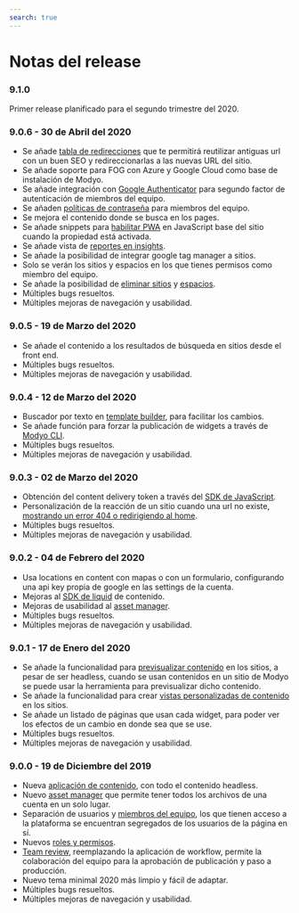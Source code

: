 ```yaml
---
search: true
---
```


# Notas del release

### 9.1.0

Primer release planificado para el segundo trimestre del 2020.

### 9.0.6 - 30 de Abril del 2020

* Se añade [tabla de redirecciones](/platform/channels/sites.html#redirecciones-personalizadas) que te permitirá reutilizar antiguas url con un buen SEO y redireccionarlas a las nuevas URL del sitio.
* Se añade soporte para FOG con Azure y Google Cloud como base de instalación de Modyo.
* Se añade integración con [Google Authenticator](/platform/core/security.html#autenticacion-en-dos-pasos) para segundo factor de autenticación de miembros del equipo.
* Se añaden [políticas de contraseña](/platform/core/security.html#politica-de-contrasena) para miembros del equipo.
* Se mejora el contenido donde se busca en los pages.
* Se añade snippets para [habilitar PWA](/platform/channels/sites.html#pwa) en JavaScript base del sitio cuando la propiedad está activada.
* Se añade vista de [reportes en insights](/platform/insights/data-studio.html).
* Se añade la posibilidad de integrar google tag manager a sitios.
* Solo se verán los sitios y espacios en los que tienes permisos como miembro del equipo.
* Se añade la posibilidad de [eliminar sitios](/platform/channels/sites.html#general) y [espacios](/platform/content/spaces.html#general).
* Múltiples bugs resueltos.
* Múltiples mejoras de navegación y usabilidad.

### 9.0.5 - 19 de Marzo del 2020

* Se añade el contenido a los resultados de búsqueda en sitios desde el front end.
* Múltiples bugs resueltos.
* Múltiples mejoras de navegación y usabilidad.

### 9.0.4 - 12 de Marzo del 2020

* Buscador por texto en [template builder](/platform/channels/templates.html), para facilitar los cambios.
* Se añade función para forzar la publicación de widgets a través de [Modyo CLI](/platform/channels/widgets.html#comandos-disponibles).
* Múltiples bugs resueltos.
* Múltiples mejoras de navegación y usabilidad.

### 9.0.3 - 02 de Marzo del 2020

* Obtención del content delivery token a través del [SDK de JavaScript](/platform/content/public-api-reference.html#contenido-privado).
* Personalización de la reacción de un sitio cuando una url no existe, [mostrando un error 404 o redirigiendo al home](/platform/channels/sites.html#restricciones).
* Múltiples bugs resueltos.
* Múltiples mejoras de navegación y usabilidad.

### 9.0.2 - 04 de Febrero del 2020

* Usa locations en content con mapas o con un formulario, configurando una api key propia de google en las settings de la cuenta.
* Mejoras al [SDK de liquid](/platform/content/public-api-reference.html#sdk-de-liquid) de contenido.
* Mejoras de usabilidad al [asset manager](/platform/content/asset-manager.html).
* Múltiples bugs resueltos.
* Múltiples mejoras de navegación y usabilidad.
 
### 9.0.1 - 17 de Enero del 2020

* Se añade la funcionalidad para [previsualizar contenido](/platform/content/entries.html#vista-previa) en los sitios, a pesar de ser headless, cuando se usan contenidos en un sitio de Modyo se puede usar la herramienta para previsualizar dicho contenido.
* Se añade la funcionalidad para  crear [vistas personalizadas de contenido](/platform/channels/templates.html#vistas-para-contenido) en los sitios.
* Se añade un listado de páginas que usan cada widget, para poder ver los efectos de un cambio en donde sea que se use.
* Múltiples bugs resueltos.
* Múltiples mejoras de navegación y usabilidad.

### 9.0.0 - 19 de Diciembre del 2019

* Nueva [aplicación de contenido](/platform/content/), con todo el contenido headless.
* Nuevo [asset manager](/platform/content/asset-manager.html) que permite tener todos los archivos de una cuenta en un solo lugar.
* Separación de usuarios y [miembros del equipo](/platform/core/roles.html#equipo), los que tienen acceso a la plataforma se encuentran segregados de los usuarios de la página en sí.
* Nuevos [roles y permisos](/platform/core/roles.html).
* [Team review](/platform/core/team-review.html), reemplazando la aplicación de workflow, permite la colaboración del equipo para la aprobación de publicación y paso a producción.
* Nuevo tema minimal 2020 más limpio y fácil de adaptar.
* Múltiples bugs resueltos.
* Múltiples mejoras de navegación y usabilidad.
